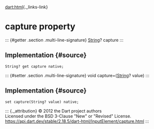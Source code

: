 [dart:html](../../dart-html/dart-html-library){._links-link}

capture property
================

::: {#getter .section .multi-line-signature}
[String](../../dart-core/string-class)? capture
:::

Implementation {#source}
--------------

``` {.language-dart data-language="dart"}
String? get capture native;
```

::: {#setter .section .multi-line-signature}
void capture=([String](../../dart-core/string-class)? value)
:::

Implementation {#source}
--------------

``` {.language-dart data-language="dart"}
set capture(String? value) native;
```

::: {._attribution}
© 2012 the Dart project authors\
Licensed under the BSD 3-Clause \"New\" or \"Revised\" License.\
<https://api.dart.dev/stable/2.18.5/dart-html/InputElement/capture.html>
:::

